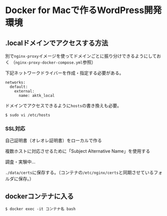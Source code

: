 # Docker for Macで作るWordPress開発環境

## .localドメインでアクセスする方法

別で`nginx-proxy`イメージを使ってドメインごとに振り分けできるようにしておく
（`nginx-proxy-docker-compose.yml`参照）

下記ネットワークドライバーを作成・指定する必要がある。

```
networks:
  default:
    external:
      name: aktk_local
```

ドメインでアクセスできるように`hosts`の書き換えも必要。

```
$ sudo vi /etc/hosts
```

### SSL対応

自己証明書（オレオレ証明書）をローカルで作る

複数ホストに対応させるために「Subject Alternative Name」を使用する

調査・実験中…

`./data/certs`に保存する。（コンテナの`/etc/nginx/certs`と同期させているフォルダに保存。）

## dockerコンテナに入る

```
$ docker exec -it コンテナ名 bash
```